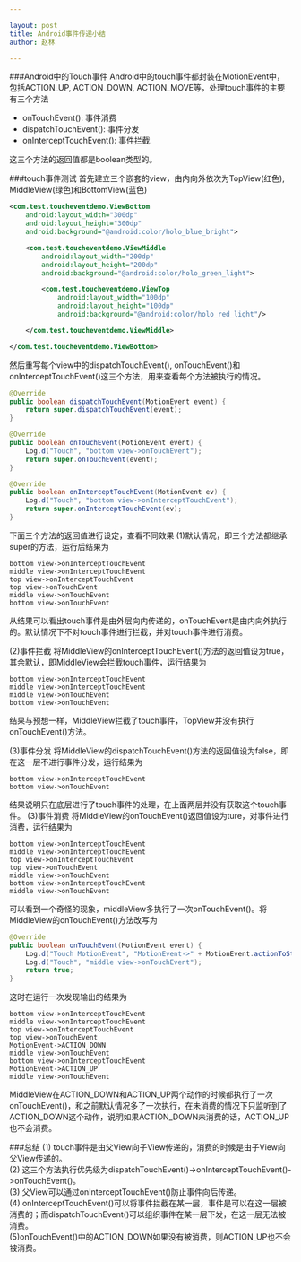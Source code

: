 ```yaml
---

layout: post
title: Android事件传递小结
author: 赵林

--- 
```


###Android中的Touch事件
Android中的touch事件都封装在MotionEvent中，包括ACTION_UP, ACTION_DOWN, ACTION_MOVE等，处理touch事件的主要有三个方法  

+ onTouchEvent(): 事件消费  
+ dispatchTouchEvent(): 事件分发  
+ onInterceptTouchEvent(): 事件拦截  

这三个方法的返回值都是boolean类型的。

###touch事件测试
首先建立三个嵌套的view，由内向外依次为TopView(红色), MiddleView(绿色)和BottomView(蓝色)  

```xml
<com.test.toucheventdemo.ViewBottom
    android:layout_width="300dp"
    android:layout_height="300dp"
    android:background="@android:color/holo_blue_bright">

    <com.test.toucheventdemo.ViewMiddle
        android:layout_width="200dp"
        android:layout_height="200dp"
        android:background="@android:color/holo_green_light">

        <com.test.toucheventdemo.ViewTop
            android:layout_width="100dp"
            android:layout_height="100dp"
            android:background="@android:color/holo_red_light"/>

    </com.test.toucheventdemo.ViewMiddle>

</com.test.toucheventdemo.ViewBottom>  
```

然后重写每个view中的dispatchTouchEvent(), onTouchEvent()和onInterceptTouchEvent()这三个方法，用来查看每个方法被执行的情况。

```java
@Override
public boolean dispatchTouchEvent(MotionEvent event) {
    return super.dispatchTouchEvent(event);
}

@Override
public boolean onTouchEvent(MotionEvent event) {
    Log.d("Touch", "bottom view->onTouchEvent");
    return super.onTouchEvent(event);
}

@Override
public boolean onInterceptTouchEvent(MotionEvent ev) {
    Log.d("Touch", "bottom view->onInterceptTouchEvent");
    return super.onInterceptTouchEvent(ev);
}
```

下面三个方法的返回值进行设定，查看不同效果 
(1)默认情况，即三个方法都继承super的方法，运行后结果为 

``` 
bottom view->onInterceptTouchEvent
middle view->onInterceptTouchEvent
top view->onInterceptTouchEvent
top view->onTouchEvent
middle view->onTouchEvent
bottom view->onTouchEvent  
```

从结果可以看出touch事件是由外层向内传递的，onTouchEvent是由内向外执行的。默认情况下不对touch事件进行拦截，并对touch事件进行消费。 

(2)事件拦截
将MiddleView的onInterceptTouchEvent()方法的返回值设为true，其余默认，即MiddleView会拦截touch事件，运行结果为

```
bottom view->onInterceptTouchEvent
middle view->onInterceptTouchEvent
middle view->onTouchEvent
bottom view->onTouchEvent
```

 结果与预想一样，MiddleView拦截了touch事件，TopView并没有执行onTouchEvent()方法。

(3)事件分发
将MiddleView的dispatchTouchEvent()方法的返回值设为false，即在这一层不进行事件分发，运行结果为

```
bottom view->onInterceptTouchEvent
bottom view->onTouchEvent
```

 结果说明只在底层进行了touch事件的处理，在上面两层并没有获取这个touch事件。
(3)事件消费
将MiddleView的onTouchEvent()返回值设为ture，对事件进行消费，运行结果为

```
bottom view->onInterceptTouchEvent
middle view->onInterceptTouchEvent
top view->onInterceptTouchEvent
top view->onTouchEvent
middle view->onTouchEvent
bottom view->onInterceptTouchEvent
middle view->onTouchEvent
```

 可以看到一个奇怪的现象，middleView多执行了一次onTouchEvent()。将MiddleView的onTouchEvent()方法改写为

```java
@Override
public boolean onTouchEvent(MotionEvent event) {
    Log.d("Touch MotionEvent", "MotionEvent->" + MotionEvent.actionToString(event.getAction()));
    Log.d("Touch", "middle view->onTouchEvent");
    return true;
}
```

这时在运行一次发现输出的结果为

```
bottom view->onInterceptTouchEvent
middle view->onInterceptTouchEvent
top view->onInterceptTouchEvent
top view->onTouchEvent
MotionEvent->ACTION_DOWN
middle view->onTouchEvent
bottom view->onInterceptTouchEvent
MotionEvent->ACTION_UP
middle view->onTouchEvent
```

MiddleView在ACTION_DOWN和ACTION_UP两个动作的时候都执行了一次onTouchEvent()，和之前默认情况多了一次执行，在未消费的情况下只监听到了ACTION_DOWN这个动作，说明如果ACTION_DOWN未消费的话，ACTION_UP也不会消费。

###总结
(1) touch事件是由父View向子View传递的，消费的时候是由子View向父View传递的。  
(2) 这三个方法执行优先级为dispatchTouchEvent()->onInterceptTouchEvent()->onTouchEvent()。  
(3) 父View可以通过onInterceptTouchEvent()防止事件向后传递。  
(4) onInterceptTouchEvent()可以将事件拦截在某一层，事件是可以在这一层被消费的；而dispatchTouchEvent()可以组织事件在某一层下发，在这一层无法被消费。  
(5)onTouchEvent()中的ACTION_DOWN如果没有被消费，则ACTION_UP也不会被消费。  
